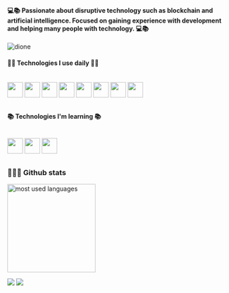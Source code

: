 #### 💻📚 Passionate about disruptive technology such as blockchain and artificial intelligence. Focused on gaining experience with development and helping many people with technology. 💻📚

<p align="left"> <img src="https://komarev.com/ghpvc/?username=Dione-b&label=Profile%20views&color=0e75b6&style=flat" alt="dione" /> </p>
 
#### 🐱‍💻 Technologies I use daily 🐱‍💻
<div style="display: inline_block"><br>
 <a href="#"><img height= "35" src="https://img.shields.io/badge/Laravel-FF2D20?style=for-the-badge&logo=laravel&logoColor=white"></a>
<a href="#"><img height= "35" src="https://img.shields.io/badge/vuejs-%2335495e.svg?style=for-the-badge&logo=vuedotjs&logoColor=%234FC08D"></a>
<a href="#"><img height= "35" src="https://img.shields.io/badge/TypeScript-007ACC?style=for-the-badge&logo=typescript&logoColor=white"></a>
<a href="#"><img height= "35" src= "https://img.shields.io/badge/PostgreSQL-316192?style=for-the-badge&logo=postgresql&logoColor=white"></a>
<a href="#"><img height= "35" src= "https://img.shields.io/badge/Docker-2496ED?style=for-the-badge&logo=docker&logoColor=white"></a>
<a href="#"><img height= "35" src="https://img.shields.io/badge/Debian-D70A53?style=for-the-badge&logo=debian&logoColor=white"></a>
<a href="#"><img height= "35" src="https://img.shields.io/badge/Nginx-009639?style=for-the-badge&logo=nginx&logoColor=white"></a>
 <a href="#"><img height= "35" src= "https://img.shields.io/badge/Python-3776AB?style=for-the-badge&logo=python&logoColor=white"></a>
</div>

##

#### 📚 Technologies I'm learning 📚
<div style="display: inline_block"><br>
 <a href="#"><img height= "35" src="https://img.shields.io/badge/Rust-000000?style=for-the-badge&logo=rust&logoColor=white"></a>
<a href="#"><img height= "35" src= "https://img.shields.io/badge/Kubernetes-326DE6?style=for-the-badge&logo=kubernetes&logoColor=white"></a>
<a href="#"><img height= "35" src="https://img.shields.io/badge/bash%20script-0101?style=flat&logo=gnubash&logoColor=%23FFFFFF&labelColor=%23000000"></a>
</div>

##

### 🐱‍💻✨ Github stats

<p>
<img alt="most used languages" height="200px" src="https://github-readme-stats.vercel.app/api/top-langs/?username=Dione-b&count_private=true&theme=algolia&bg_color=0,130F40,000000&custom_title=Languages&layout=compact&border_radius=8&langs_count=20"/>
 
<div> 
 <a href="https://www.linkedin.com/in/dione-bastos/" target="_blank"><img src="https://img.shields.io/badge/-LinkedIn-%230077B5?style=for-the-badge&logo=linkedin&logoColor=white" target="_blank"></a> 
 <a href="https://twitter.com/dibastoseth" target="_blank"><img src="https://img.shields.io/badge/Twitter-1DA1F2?style=for-the-badge&logo=twitter&logoColor=white" target="_blank"></a> 
</div>
